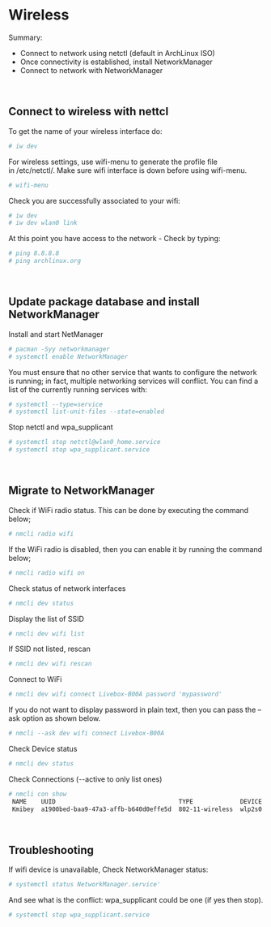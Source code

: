 
# Wireless

Summary:
- Connect to network using netctl (default in ArchLinux ISO)
- Once connectivity is established, install NetworkManager
- Connect to network with NetworkManager

<br>

## Connect to wireless with nettcl

To get the name of your wireless interface do:
```bash
# iw dev
```

For wireless settings, use wifi-menu to generate the profile file in /etc/netctl/. Make sure wifi interface is down before using wifi-menu.
```bash
# wifi-menu
```

Check you are successfully associated to your wifi:
```bash
# iw dev
# iw dev wlan0 link
```

At this point you have access to the network - Check by typing:
```bash
# ping 8.8.8.8
# ping archlinux.org
```

<br>

## Update package database and install NetworkManager

Install and start NetManager
```bash
# pacman -Syy networkmanager
# systemctl enable NetworkManager
```

You must ensure that no other service that wants to configure the network is running; in fact, multiple networking services will conflict. You can find a list of the currently running services with:
```bash
# systemctl --type=service 
# systemctl list-unit-files --state=enabled
```

Stop netctl and wpa_supplicant
```bash
# systemctl stop netctl@wlan0_home.service
# systemctl stop wpa_supplicant.service
```

<br>

## Migrate to NetworkManager

Check if WiFi radio status. This can be done by executing the command below;
```bash
# nmcli radio wifi
```

If the WiFi radio is disabled, then you can enable it by running the command below;
```bash
# nmcli radio wifi on
```

Check status of network interfaces
```bash
# nmcli dev status                 
```

Display the list of SSID
```bash
# nmcli dev wifi list
```

 If SSID not listed, rescan
```bash
# nmcli dev wifi rescan
```

Connect to WiFi
```bash
# nmcli dev wifi connect Livebox-B00A password 'mypassword'
```

If you do not want to display password in plain text, then you can pass the –ask option as shown below.
```bash
# nmcli --ask dev wifi connect Livebox-B00A
```

Check Device status
```bash
# nmcli dev status
```

Check Connections (--active to only list ones)
```bash
# nmcli con show                               
 NAME    UUID                                  TYPE             DEVICE 
 Kmibey  a1900bed-baa9-47a3-affb-b640d0effe5d  802-11-wireless  wlp2s0
```

<br>

## Troubleshooting

If wifi device is unavailable, Check NetworkManager status:
```bash
# systemctl status NetworkManager.service'
```

And see what is the conflict: wpa_supplicant could be one (if yes then stop).
```bash
# systemctl stop wpa_supplicant.service
```
